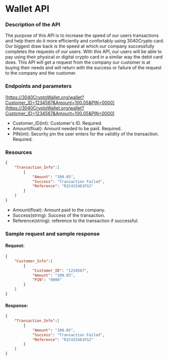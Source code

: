 # Wallet API
### Description of the API
The purpose of this API is to increase the speed of our users transactions and help them do it more efficiently and confortably using 3040Crypto card. Our biggest draw back is the speed at which our company successfully completes the requests of our users. With this API, our users will be able to pay using their physical or digital crypto card in a similar way the debit card does. This API will get a request from the company our customer is at buying their needs and will return with the success or failure of the request to the company and the customer.

### Endpoints and parameters
[https://3040CryptoWallet.org/wallet?Customer_ID=1234567&Amount=100.05&PIN=0000](https://3040CryptoWallet.org/wallet?Customer_ID=1234567&Amount=100.05&PIN=0000)

* Customer_ID(int): Customer's ID. Required.
* Amount(float): Amount needed to be paid. Required.
* PIN(int): Security pin the user enters for the validity of the transaction. Required.

### Resources
```json
{
    "Transaction_Info":[
        {
            "Amount": "100.05",
            "Success": "Transaction Failed",
            "Reference": "R2C415461FG2"
        }
    ]
}
```

* Amount(float): Amount paid to the company.
* Success(string): Success of the transaction.
* Reference(string): reference to the transaction if successful.

### Sample request and sample response
#### Request:
```json
{
    "Customer_Info":[
        {
            "Customer_ID": "1234567",
            "Amount": "100.05",
            "PIN": "0000"
        }
    ]
}
```
#### Response:
```json
{
    "Transaction_Info":[
        {
            "Amount": "100.05",
            "Success": "Transaction Failed",
            "Reference": "R2C415461FG2"
        }
    ]
}
```
